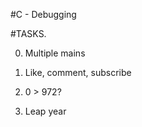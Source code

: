#C - Debugging

#TASKS.

0. Multiple mains

1. Like, comment, subscribe


2. 0 > 972?

3. Leap year


